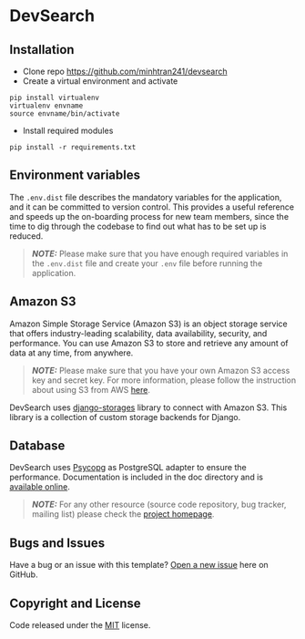 # DevSearch

## Installation

* Clone repo <https://github.com/minhtran241/devsearch>
* Create a virtual environment and activate

```
pip install virtualenv
virtualenv envname
source envname/bin/activate
```

* Install required modules

```
pip install -r requirements.txt
```

## Environment variables

The `.env.dist` file describes the mandatory variables for the application, and it can be committed to version control. This provides a useful reference and speeds up the on-boarding process for new team members, since the time to dig through the codebase to find out what has to be set up is reduced. 

> **_NOTE:_** Please make sure that you have enough required variables in the `.env.dist` file and create your `.env` file before running the application.

## Amazon S3

Amazon Simple Storage Service (Amazon S3) is an object storage service that offers industry-leading scalability, data availability, security, and performance. You can use Amazon S3 to store and retrieve any amount of data at any time, from anywhere.

> **_NOTE:_** Please make sure that you have your own Amazon S3 access key and secret key. For more information, please follow the instruction about using S3 from AWS [here](https://aws.amazon.com/s3/getting-started/).

DevSearch uses [django-storages](https://django-storages.readthedocs.io/en/latest/) library to connect with Amazon S3. This library is a collection of custom storage backends for Django.

## Database

DevSearch uses [Psycopg](https://www.psycopg.org/docs/) as PostgreSQL adapter to ensure the performance. Documentation is included in the doc directory and is [available online](https://www.psycopg.org/docs/).

> **_NOTE:_** For any other resource (source code repository, bug tracker, mailing list) please check the [project homepage](https://www.psycopg.org/).

## Bugs and Issues

Have a bug or an issue with this template? [Open a new issue](https://github.com/minhtran241/devsearch/issues) here on GitHub.

## Copyright and License

Code released under the [MIT](https://github.com/minhtran241/devsearch/blob/main/LICENSE) license.
